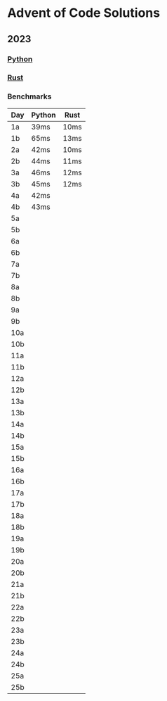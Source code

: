# Advent of Code Solutions

## 2023

### [Python](./aoc2023/README.md)

### [Rust](./src/aoc2023/README.md)

### Benchmarks

| Day | Python | Rust |
|-----|--------|------|
| 1a  | 39ms   | 10ms |
| 1b  | 65ms   | 13ms |
| 2a  | 42ms   | 10ms |
| 2b  | 44ms   | 11ms |
| 3a  | 46ms   | 12ms |
| 3b  | 45ms   | 12ms |
| 4a  | 42ms
| 4b  | 43ms
| 5a
| 5b
| 6a
| 6b
| 7a
| 7b
| 8a
| 8b
| 9a
| 9b
| 10a
| 10b
| 11a
| 11b
| 12a
| 12b
| 13a
| 13b
| 14a
| 14b
| 15a
| 15b
| 16a
| 16b
| 17a
| 17b
| 18a
| 18b
| 19a
| 19b
| 20a
| 20b
| 21a
| 21b
| 22a
| 22b
| 23a
| 23b
| 24a
| 24b
| 25a
| 25b
